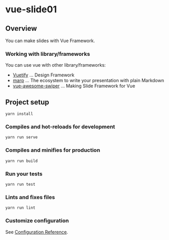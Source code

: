 # vue-slide01

## Overview

You can make slides with Vue Framework.

### Working with library/frameworks

You can use vue with other library/frameworks:

- [Vuetify](https://vuetifyjs.com/) ... Design Framework
- [marp](https://github.com/marp-team) ... The ecosystem to write your presentation with plain Markdown
- [vue-awesome-swiper](https://github.com/surmon-china/vue-awesome-swiper) ... Making Slide Framework for Vue 

## Project setup
```
yarn install
```

### Compiles and hot-reloads for development
```
yarn run serve
```

### Compiles and minifies for production
```
yarn run build
```

### Run your tests
```
yarn run test
```

### Lints and fixes files
```
yarn run lint
```

### Customize configuration
See [Configuration Reference](https://cli.vuejs.org/config/).
